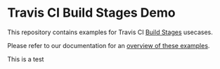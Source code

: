 # Travis CI Build Stages Demo

This repository contains examples for Travis CI [Build Stages](https://docs.travis-ci.com/user/build-stages/) usecases. 

Please refer to our documentation for an [overview of these examples](https://docs.travis-ci.com/user/build-stages/#Examples).

This is a test
